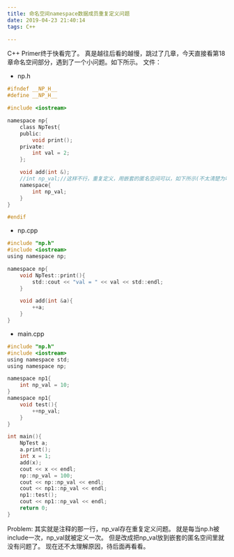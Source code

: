 ```yaml
---
title: 命名空间namespace数据成员重复定义问题
date: 2019-04-23 21:40:14
tags: C++

---
```


C++ Primer终于快看完了。
真是越往后看的越慢，跳过了几章，今天直接看第18章命名空间部分，遇到了一个小问题。如下所示。
文件：
* np.h
```c
#ifndef __NP_H__ 
#define __NP_H__ 

#include <iostream>

namespace np{
    class NpTest{
    public:
        void print();
    private:
        int val = 2;
    };

    void add(int &);
    //int np_val;//这样不行，重复定义，用嵌套的匿名空间可以，如下所示(不太清楚为啥。。。)
    namespace{
        int np_val;
    }
}

#endif
```
* np.cpp
```c
#include "np.h"
#include <iostream>
using namespace np;

namespace np{
    void NpTest::print(){
        std::cout << "val = " << val << std::endl;
    }

    void add(int &a){
        ++a;
    }
}
```
* main.cpp
```c
#include "np.h"
#include <iostream>
using namespace std;
using namespace np;

namespace np1{
    int np_val = 10;
}
namespace np1{
    void test(){
        ++np_val;
    }
}

int main(){
    NpTest a;
    a.print();
    int x = 1;
    add(x);
    cout << x << endl;
    np::np_val = 100;
    cout << np::np_val << endl;
    cout << np1::np_val << endl;
    np1::test();
    cout << np1::np_val << endl;
	return 0;
}
```
Problem: 其实就是注释的那一行，np_val存在重复定义问题。
就是每当np.h被include一次，np_val就被定义一次。
但是改成把np_val放到嵌套的匿名空间里就没有问题了。
现在还不太理解原因，待后面再看看。
